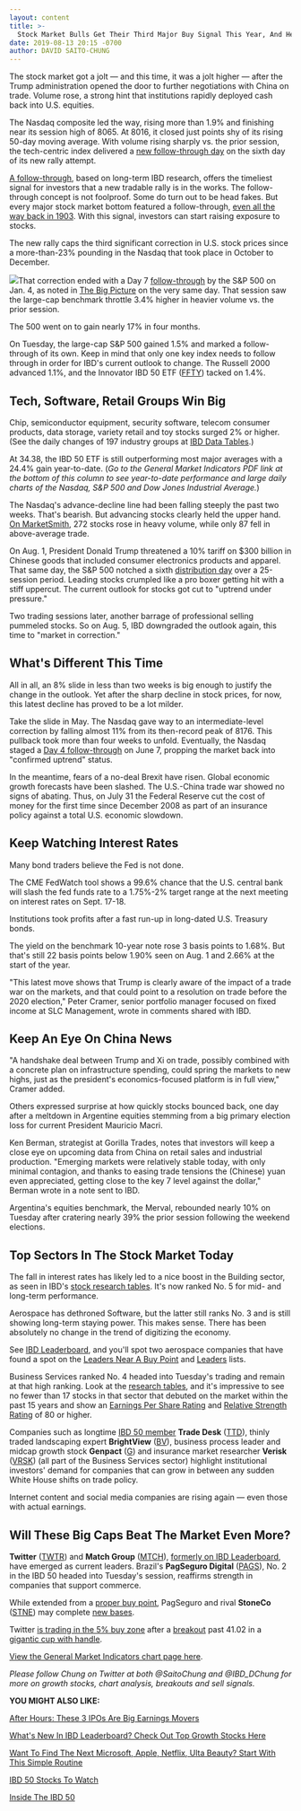 ```yaml
---
layout: content
title: >-
  Stock Market Bulls Get Their Third Major Buy Signal This Year, And Here's Why
date: 2019-08-13 20:15 -0700
author: DAVID SAITO-CHUNG
---
```






The stock market got a jolt — and this time, it was a jolt higher — after the Trump administration opened the door to further negotiations with China on trade. Volume rose, a strong hint that institutions rapidly deployed cash back into U.S. equities.




The Nasdaq composite led the way, rising more than 1.9% and finishing near its session high of 8065. At 8016, it closed just points shy of its rising 50-day moving average. With volume rising sharply vs. the prior session, the tech-centric index delivered a [new follow-through day](https://www.investors.com/how-to-invest/investors-corner/what-is-a-follow-through-day/) on the sixth day of its new rally attempt.


[A follow-through](https://www.investors.com/how-to-invest/investors-corner/how-to-find-next-stock-market-bottom/), based on long-term IBD research, offers the timeliest signal for investors that a new tradable rally is in the works. The follow-through concept is not foolproof. Some do turn out to be head fakes. But every major stock market bottom featured a follow-through, [even all the way back in 1903](https://www.investors.com/how-to-invest/investors-corner/how-a-follow-through-day-sparked-a-market-bottom-one-century-ago/). With this signal, investors can start raising exposure to stocks.


The new rally caps the third significant correction in U.S. stock prices since a more-than-23% pounding in the Nasdaq that took place in October to December.


![](https://www.investors.com/wp-content/uploads/2019/08/MP081319-274x300.jpg)That correction ended with a Day 7 [follow-through](https://www.investors.com/how-to-invest/investors-corner/how-to-find-next-stock-market-bottom/) by the S&P 500 on Jan. 4, as noted in [The Big Picture](https://www.investors.com/market-trend/the-big-picture/dow-stock-market-gains/) on the very same day. That session saw the large-cap benchmark throttle 3.4% higher in heavier volume vs. the prior session.


The 500 went on to gain nearly 17% in four months.


On Tuesday, the large-cap S&P 500 gained 1.5% and marked a follow-through of its own. Keep in mind that only one key index needs to follow through in order for IBD's current outlook to change. The Russell 2000 advanced 1.1%, and the Innovator IBD 50 ETF ([FFTY](https://research.investors.com/quote.aspx?symbol=FFTY)) tacked on 1.4%.


Tech, Software, Retail Groups Win Big
-------------------------------------


Chip, semiconductor equipment, security software, telecom consumer products, data storage, variety retail and toy stocks surged 2% or higher. (See the daily changes of 197 industry groups at [IBD Data Tables](https://www.investors.com/ibd-data-tables/).)


At 34.38, the IBD 50 ETF is still outperforming most major averages with a 24.4% gain year-to-date. (*Go to the General Market Indicators PDF link at the bottom of this column to see year-to-date performance and large daily charts of the Nasdaq, S&P 500 and Dow Jones Industrial Average.*)


The Nasdaq's advance-decline line had been falling steeply the past two weeks. That's bearish. But advancing stocks clearly held the upper hand. [On MarketSmith](https://marketsmith.investors.com/), 272 stocks rose in heavy volume, while only 87 fell in above-average trade.


On Aug. 1, President Donald Trump threatened a 10% tariff on $300 billion in Chinese goods that included consumer electronics products and apparel. That same day, the S&P 500 notched a sixth [distribution day](https://www.investors.com/how-to-invest/investors-corner/how-to-spot-stock-market-tops-track-the-distribution-days/) over a 25-session period. Leading stocks crumpled like a pro boxer getting hit with a stiff uppercut. The current outlook for stocks got cut to "uptrend under pressure."


Two trading sessions later, another barrage of professional selling pummeled stocks. So on Aug. 5, IBD downgraded the outlook again, this time to "market in correction."


What's Different This Time
--------------------------


All in all, an 8% slide in less than two weeks is big enough to justify the change in the outlook. Yet after the sharp decline in stock prices, for now, this latest decline has proved to be a lot milder.


Take the slide in May. The Nasdaq gave way to an intermediate-level correction by falling almost 11% from its then-record peak of 8176. This pullback took more than four weeks to unfold. Eventually, the Nasdaq staged a [Day 4 follow-through](https://www.investors.com/how-to-invest/investors-corner/what-is-a-follow-through-day/) on June 7, propping the market back into "confirmed uptrend" status.


In the meantime, fears of a no-deal Brexit have risen. Global economic growth forecasts have been slashed. The U.S.-China trade war showed no signs of abating. Thus, on July 31 the Federal Reserve cut the cost of money for the first time since December 2008 as part of an insurance policy against a total U.S. economic slowdown.


Keep Watching Interest Rates
----------------------------


Many bond traders believe the Fed is not done.


The CME FedWatch tool shows a 99.6% chance that the U.S. central bank will slash the fed funds rate to a 1.75%-2% target range at the next meeting on interest rates on Sept. 17-18.



Institutions took profits after a fast run-up in long-dated U.S. Treasury bonds.


The yield on the benchmark 10-year note rose 3 basis points to 1.68%. But that's still 22 basis points below 1.90% seen on Aug. 1 and 2.66% at the start of the year.


"This latest move shows that Trump is clearly aware of the impact of a trade war on the markets, and that could point to a resolution on trade before the 2020 election," Peter Cramer, senior portfolio manager focused on fixed income at SLC Management, wrote in comments shared with IBD.


Keep An Eye On China News
-------------------------


"A handshake deal between Trump and Xi on trade, possibly combined with a concrete plan on infrastructure spending, could spring the markets to new highs, just as the president's economics-focused platform is in full view," Cramer added.


Others expressed surprise at how quickly stocks bounced back, one day after a meltdown in Argentine equities stemming from a big primary election loss for current President Mauricio Macri.


Ken Berman, strategist at Gorilla Trades, notes that investors will keep a close eye on upcoming data from China on retail sales and industrial production. "Emerging markets were relatively stable today, with only minimal contagion, and thanks to easing trade tensions the (Chinese) yuan even appreciated, getting close to the key 7 level against the dollar," Berman wrote in a note sent to IBD.


Argentina's equities benchmark, the Merval, rebounded nearly 10% on Tuesday after cratering nearly 39% the prior session following the weekend elections.


Top Sectors In The Stock Market Today
-------------------------------------


The fall in interest rates has likely led to a nice boost in the Building sector, as seen in IBD's [stock research tables](https://www.investors.com/data-tables/ibd-smart-nyse-nasdaq-tables-aug-13-2019/). It's now ranked No. 5 for mid- and long-term performance.


Aerospace has dethroned Software, but the latter still ranks No. 3 and is still showing long-term staying power. This makes sense. There has been absolutely no change in the trend of digitizing the economy.


See [IBD Leaderboard](https://www.investors.com/product/leaderboard/?artProdLink=Leaderboard), and you'll spot two aerospace companies that have found a spot on the [Leaders Near A Buy Point](https://leaderboard.investors.com/#/leaders/leadersnearabuypoint) and [Leaders](https://leaderboard.investors.com/#/leaders/leaders) lists.


Business Services ranked No. 4 headed into Tuesday's trading and remain at that high ranking. Look at the [research tables](https://www.investors.com/data-tables/ibd-smart-nyse-nasdaq-tables-aug-12-2019/), and it's impressive to see no fewer than 17 stocks in that sector that debuted on the market within the past 15 years and show an [Earnings Per Share Rating](https://www.investors.com/how-to-invest/investors-corner/investors-corner-eps-rating/) and [Relative Strength Rating](https://www.investors.com/how-to-invest/investors-corner/relative-strength-rating-stock-chart-analysis-helps-pick-outstanding-growth-stocks/) of 80 or higher.



Companies such as longtime [IBD 50 member](https://research.investors.com/stock-lists/ibd-50/) **Trade Desk** ([TTD](https://research.investors.com/quote.aspx?symbol=TTD)), thinly traded landscaping expert **BrightView** ([BV](https://research.investors.com/quote.aspx?symbol=BV)), business process leader and midcap growth stock **Genpact** ([G](https://research.investors.com/quote.aspx?symbol=G)) and insurance market researcher **Verisk** ([VRSK](https://research.investors.com/quote.aspx?symbol=VRSK)) (all part of the Business Services sector) highlight institutional investors' demand for companies that can grow in between any sudden White House shifts on trade policy.


Internet content and social media companies are rising again — even those with actual earnings.


Will These Big Caps Beat The Market Even More?
----------------------------------------------



**Twitter** ([TWTR](https://research.investors.com/quote.aspx?symbol=TWTR)) and **Match Group** ([MTCH](https://research.investors.com/quote.aspx?symbol=MTCH)), [formerly on IBD Leaderboard](https://leaderboard.investors.com/#/recentaction), have emerged as current leaders. Brazil's **PagSeguro Digital** ([PAGS](https://research.investors.com/quote.aspx?symbol=PAGS)), No. 2 in the IBD 50 headed into Tuesday's session, reaffirms strength in companies that support commerce.


While extended from a [proper buy point](https://www.investors.com/how-to-invest/investors-corner/chart-reading-basics-how-a-buy-point-marks-a-time-of-opportunity/), PagSeguro and rival **StoneCo** ([STNE](https://research.investors.com/quote.aspx?symbol=STNE)) may complete [new bases](https://www.investors.com/how-to-invest/investors-corner/how-to-trade-stocks-base-stock-charts/).


Twitter [is trading in the 5% buy zone](https://www.investors.com/how-to-invest/investors-corner/nvidia-buy-range/) after a [breakout](https://www.investors.com/how-to-invest/investors-corner/what-is-stock-breakout/) past 41.02 in a [gigantic cup with handle](https://www.investors.com/how-to-invest/investors-corner/investing-basics-dont-dismiss-all-deep-cup-with-handle-bases/).


[View the General Market Indicators chart page here](https://www.investors.com/wp-content/uploads/2019/08/IBD1308152459GMI2.pdf).


*Please follow Chung on Twitter at both @SaitoChung and @IBD\_DChung for more on growth stocks, chart analysis, breakouts and sell signals.*


**YOU MIGHT ALSO LIKE:**


[After Hours: These 3 IPOs Are Big Earnings Movers](https://www.investors.com/market-trend/stock-market-today/dow-jones-futures-china-trade-war-news-apple-stock-market-rally-ipos-tilray-realreal/)


[What's New In IBD Leaderboard? Check Out Top Growth Stocks Here](https://www.investors.com/product/leaderboard/?artProdLink=Leaderboard)


[Want To Find The Next Microsoft, Apple, Netflix, Ulta Beauty? Start With This Simple Routine](https://www.investors.com/research/how-to-invest-in-the-stock-market-start-with-a-simple-routine/)


[IBD 50 Stocks To Watch](https://www.investors.com/research/ibd-50-growth-stocks-to-watch/)


[Inside The IBD 50](https://research.investors.com/stock-lists/ibd-50/)




